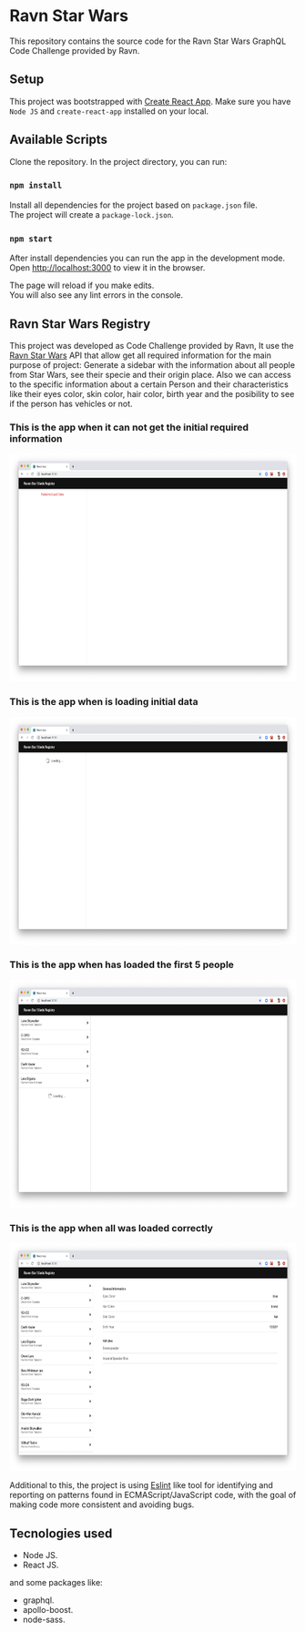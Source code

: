 # Ravn Star Wars

This repository contains the source code for the Ravn Star Wars GraphQL Code Challenge provided by Ravn.

## Setup

This project was bootstrapped with [Create React App](https://github.com/facebook/create-react-app).
Make sure you have `Node JS` and `create-react-app` installed on your local.

## Available Scripts

Clone the repository. In the project directory, you can run:

### `npm install`

Install all dependencies for the project based on `package.json` file.<br />
The project will create a `package-lock.json`.

### `npm start`

After install dependencies you can run the app in the development mode.<br />
Open [http://localhost:3000](http://localhost:3000) to view it in the browser.

The page will reload if you make edits.<br />
You will also see any lint errors in the console.

## Ravn Star Wars Registry

This project was developed as Code Challenge provided by Ravn, It use the [Ravn Star Wars](https://swapi-graphql-ravn.herokuapp.com/) API that allow get all required information for the main purpose of project: Generate a sidebar with the information about all people from Star Wars, see their specie and their origin place. Also we can access to the specific information about a certain Person and their characteristics like their eyes color, skin color, hair color, birth year and the posibility to see if the person has vehicles or not.

### This is the app when it can not get the initial required information
<img src="./public/desc_images/failed_data.png" width="600" height="400">

### This is the app when is loading initial data
<img src="./public/desc_images/loading_data.png" width="600" height="400">

### This is the app when has loaded the first 5 people
<img src="./public/desc_images/loading_info.png" width="600" height="400">

### This is the app when all was loaded correctly
<img src="./public/desc_images/full_page.png" width="600" height="400">

Additional to this, the project is using [Eslint](https://eslint.org/docs/user-guide/getting-started) like tool for identifying and reporting on patterns found in ECMAScript/JavaScript code, with the goal of making code more consistent and avoiding bugs.

## Tecnologies used
- Node JS.<br />
- React JS.<br />

and some packages like:
- graphql.<br />
- apollo-boost.<br />
- node-sass.<br />
